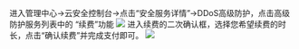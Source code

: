 进入管理中心→云安全控制台→点击“安全服务详情”→DDoS高级防护，点击高级防护服务列表中的 “续费”功能
![](http://imgcache.tce.fsphere.cn/static/mccdn.qcloud.com/img56c587054d65c.jpg)
进入续费的二次确认框，选择您希望续费的时长，点击“确认续费”并完成支付即可。
![](http://imgcache.tce.fsphere.cn/static/mccdn.qcloud.com/img56c5874c0dff7.jpg)